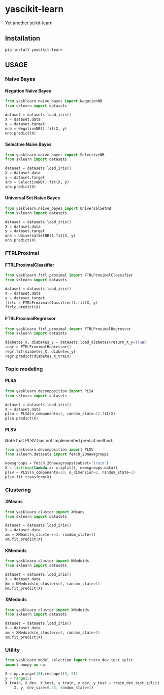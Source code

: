# yascikit-learn
Yet another scikit-learn

## Installation
```
pip install yascikit-learn
```

## USAGE
### Naive Bayes
#### Negation Naive Bayes
```python
from yasklearn.naive_bayes import NegationNB
from sklearn import datasets

dataset = datasets.load_iris()
X = dataset.data
y = dataset.target
nnb = NegationNB().fit(X, y)
nnb.predict(X)
```
#### Selective Naive Bayes
```python
from yasklearn.naive_bayes import SelectiveNB
from sklearn import datasets

dataset = datasets.load_iris()
X = dataset.data
y = dataset.target
snb = SelectiveNB().fit(X, y)
snb.predict(X)
```
#### Universal Set Naive Bayes
```python
from yasklearn.naive_bayes import UniversalSetNB
from sklearn import datasets

dataset = datasets.load_iris()
X = dataset.data
y = dataset.target
unb = UniversalSetNB().fit(X, y)
unb.predict(X)
```

### FTRLProximal
#### FTRLProximalClassifier
```python
from yasklearn.ftrl_proximal import FTRLProximalClassifier
from sklearn import datasets

dataset = datasets.load_iris()
X = dataset.data
y = dataset.target
ftrlc = FTRLProximalClassifier().fit(X, y)
ftrlc.predict(X)
```

#### FTRLProximalRegressor
```python
from yasklearn.ftrl_proximal import FTRLProximalRegressor
from sklearn import datasets

diabetes_X, diabetes_y = datasets.load_diabetes(return_X_y=True)
regr = FTRLProximalRegressor()
regr.fit(diabetes_X, diabetes_y)
regr.predict(diabetes_X_train)
```

### Topic modeling
#### PLSA
```python
from yasklearn.decomposition import PLSA
from sklearn import datasets

dataset = datasets.load_iris()
X = dataset.data
plsa = PLSA(n_components=3, random_state=1).fit(X)
plsa.predict(X)
```
#### PLSV
Note that PLSV has not implemented predict method.
```python
from yasklearn.decomposition import PLSV
from sklearn.datasets import fetch_20newsgroups

newsgroups = fetch_20newsgroups(subset='train')
X = list(map(lambda x: x.split(), newsgroups.data))
plsv = PLSV(n_components=20, n_dimension=2, random_state=1)
plsv.fit_transform(X)
```

### Clustering
#### XMeans
```python
from yasklearn.cluster import XMeans
from sklearn import datasets

dataset = datasets.load_iris()
X = dataset.data
xm = XMeans(n_clusters=3, random_state=1)
xm.fit_predict(X)
```

#### KMedoids
```python
from yasklearn.cluster import KMedoids
from sklearn import datasets

dataset = datasets.load_iris()
X = dataset.data
km = KMedoids(n_clusters=3, random_state=1)
km.fit_predict(X)
```

#### XMedoids
```python
from yasklearn.cluster import XMedoids
from sklearn import datasets

dataset = datasets.load_iris()
X = dataset.data
xm = XMedoids(n_clusters=3, random_state=1)
xm.fit_predict(X)
```

### Utility
```python
from yasklearn.model_selection import train_dev_test_split
import numpy as np

X = np.arange(10).reshape((5, 2))
y = range(5)
X_train, X_dev, X_test, y_train, y_dev, y_test = train_dev_test_split(
    X, y, dev_size=0.33, random_state=1)
```

